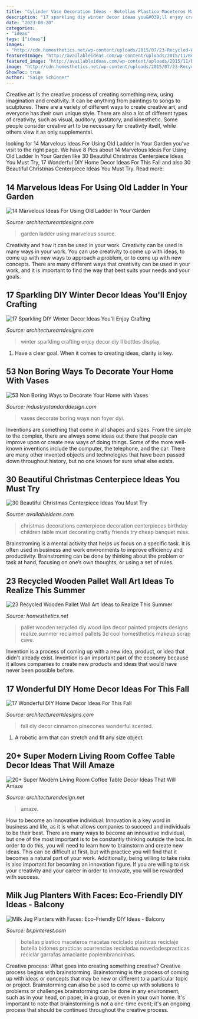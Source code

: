 ```yaml
---
title: "Cylinder Vase Decoration Ideas - Botellas Plastico Maceteros Macetas Reciclado Plasticas Reciclaje Botella Bidones Practicas Ocurrencias Recicladas Novedadespracticas Reciclar Garrafas Amaciante Poplembrancinhas"
description: "17 sparkling diy winter decor ideas you&#039;ll enjoy crafting"
date: "2023-08-20"
categories:
- "ideas"
tags: ["ideas"]
images:
- "http://cdn.homesthetics.net/wp-content/uploads/2015/07/23-Recycled-Wooden-Pallet-Wall-Art-Ideas-to-Realize-This-Summer-diy-wall-art-ideas-homesthetics-13.jpg"
featuredImage: "http://availableideas.com/wp-content/uploads/2015/11/Beautiful-Christmas-Centerpieces-23.jpg"
featured_image: "http://availableideas.com/wp-content/uploads/2015/11/Beautiful-Christmas-Centerpieces-23.jpg"
image: "http://cdn.homesthetics.net/wp-content/uploads/2015/07/23-Recycled-Wooden-Pallet-Wall-Art-Ideas-to-Realize-This-Summer-diy-wall-art-ideas-homesthetics-13.jpg"
ShowToc: true
author: "Saige Schinner"
---
```



Creative art is the creative process of creating something new, using imagination and creativity. It can be anything from paintings to songs to sculptures. There are a variety of different ways to create creative art, and everyone has their own unique style. There are also a lot of different types of creativity, such as visual, auditory, gustatory, and kinesthetic. Some people consider creative art to be necessary for creativity itself, while others view it as only supplemental.

	

		
looking for 14 Marvelous Ideas For Using Old Ladder In Your Garden you've visit to the right page. We have 8 Pics about 14 Marvelous Ideas For Using Old Ladder In Your Garden like 30 Beautiful Christmas Centerpiece Ideas You Must Try, 17 Wonderful DIY Home Decor Ideas For This Fall and also 30 Beautiful Christmas Centerpiece Ideas You Must Try. Read more:
		
    
## 14 Marvelous Ideas For Using Old Ladder In Your Garden

<img loading=lazy src="https://www.architectureartdesigns.com/wp-content/uploads/2017/03/8-28.jpg" onerror="this.onerror=null;this.src='https://tse4.mm.bing.net/th?id=OIP.csKw7Kb0kGrL4CFWNrFUWgHaJ3&amp;pid=15.1';" alt="14 Marvelous Ideas For Using Old Ladder In Your Garden">

_Source: architectureartdesigns.com_

>garden ladder using marvelous source. 

	

Creativity and how it can be used in your work.
Creativity can be used in many ways in your work. You can use creativity to come up with ideas, to come up with new ways to approach a problem, or to come up with new concepts. There are many different ways that creativity can be used in your work, and it is important to find the way that best suits your needs and your goals.

    
## 17 Sparkling DIY Winter Decor Ideas You&#039;ll Enjoy Crafting

<img loading=lazy src="https://www.architectureartdesigns.com/wp-content/uploads/2019/11/17-Sparkling-DIY-Winter-Decor-Ideas-Youll-Enjoy-Crafting-11.jpg" onerror="this.onerror=null;this.src='https://tse4.mm.bing.net/th?id=OIP.p1aL356SogoK2UbqE96p4AHaKq&amp;pid=15.1';" alt="17 Sparkling DIY Winter Decor Ideas You&#039;ll Enjoy Crafting">

_Source: architectureartdesigns.com_

>winter sparkling crafting enjoy decor diy ll bottles display. 

	

1. Have a clear goal. When it comes to creating ideas, clarity is key.

    
## 53 Non Boring Ways To Decorate Your Home With Vases

<img loading=lazy src="https://industrystandarddesign.com/wp-content/uploads/2015/12/4.39-foyer-painted-floor-makeover-265008759300010261.jpg" onerror="this.onerror=null;this.src='https://tse3.mm.bing.net/th?id=OIP.qRTkfgaoNe4h4yhk0WcpZQHaNK&amp;pid=15.1';" alt="53 Non Boring Ways to Decorate Your Home with Vases">

_Source: industrystandarddesign.com_

>vases decorate boring ways non foyer dyi. 

	

Inventions are something that come in all shapes and sizes. From the simple to the complex, there are always some ideas out there that people can improve upon or create new ways of doing things. Some of the more well-known inventions include the computer, the telephone, and the car. There are many other invented objects and technologies that have been passed down throughout history, but no one knows for sure what else exists.

    
## 30 Beautiful Christmas Centerpiece Ideas You Must Try

<img loading=lazy src="http://availableideas.com/wp-content/uploads/2015/11/Beautiful-Christmas-Centerpieces-23.jpg" onerror="this.onerror=null;this.src='https://tse4.mm.bing.net/th?id=OIP.bpDxslBYTWBbi-lL1piCugHaJ4&amp;pid=15.1';" alt="30 Beautiful Christmas Centerpiece Ideas You Must Try">

_Source: availableideas.com_

>christmas decorations centerpiece decoration centerpieces birthday children table must decorating crafty friends try cheap banquet miss. 

	

Brainstroming is a mental activity that helps us focus on a specific task. It is often used in business and work environments to improve efficiency and productivity. Brainstroming can be done by thinking about the problem or task at hand, focusing on one’s own thoughts, or using a set of rules.

    
## 23 Recycled Wooden Pallet Wall Art Ideas To Realize This Summer

<img loading=lazy src="http://cdn.homesthetics.net/wp-content/uploads/2015/07/23-Recycled-Wooden-Pallet-Wall-Art-Ideas-to-Realize-This-Summer-diy-wall-art-ideas-homesthetics-13.jpg" onerror="this.onerror=null;this.src='https://tse2.mm.bing.net/th?id=OIP.SmMeVOui3b3MpUlutG4aTwHaLG&amp;pid=15.1';" alt="23 Recycled Wooden Pallet Wall Art Ideas to Realize This Summer">

_Source: homesthetics.net_

>pallet wooden recycled diy wood lips decor painted projects designs realize summer reclaimed pallets 3d cool homesthetics makeup scrap cave. 

	

Invention is a process of coming up with a new idea, product, or idea that didn't already exist. Invention is an important part of the economy because it allows companies to create new products and ideas that would have never been possible before.

    
## 17 Wonderful DIY Home Decor Ideas For This Fall

<img loading=lazy src="https://www.architectureartdesigns.com/wp-content/uploads/2016/10/17-Wonderful-DIY-Home-Decor-Ideas-For-This-Fall-15.jpg" onerror="this.onerror=null;this.src='https://tse4.mm.bing.net/th?id=OIP.fXttx3bdOecjN6cOTp2jMgHaMz&amp;pid=15.1';" alt="17 Wonderful DIY Home Decor Ideas For This Fall">

_Source: architectureartdesigns.com_

>fall diy decor cinnamon pinecones wonderful scented. 

	

1. A robotic arm that can stretch and fit any size object.

    
## 20+ Super Modern Living Room Coffee Table Decor Ideas That Will Amaze

<img loading=lazy src="https://cdn.architecturendesign.net/wp-content/uploads/2015/11/AD-14-white-romantic-living-room-decor-1.jpg" onerror="this.onerror=null;this.src='https://tse3.mm.bing.net/th?id=OIP.y4fSx30uIrSH4em97YxqaQHaLJ&amp;pid=15.1';" alt="20+ Super Modern Living Room Coffee Table Decor Ideas That Will Amaze">

_Source: architecturendesign.net_

>amaze. 

	

How to become an innovative individual:
Innovation is a key word in business and life, as it is what allows companies to succeed and individuals to be their best. There are many ways to become an innovative individual, but one of the most important is to be constantly thinking outside the box. In order to do this, you will need to learn how to brainstorm and create new ideas. This can be difficult at first, but with practice you will find that it becomes a natural part of your work. Additionally, being willing to take risks is also important for becoming an innovation figure. If you are willing to risk your creativity and your career in order to innovate, you will be rewarded with success.

    
## Milk Jug Planters With Faces: Eco-Friendly DIY Ideas - Balcony

<img loading=lazy src="https://i.pinimg.com/736x/15/54/36/15543697e3c2f9a68e4c78bf69f004aa.jpg" onerror="this.onerror=null;this.src='https://tse3.mm.bing.net/th?id=OIP.WX7qHiBGzviQe069jjwlOgHaJ4&amp;pid=15.1';" alt="Milk Jug Planters with Faces: Eco-Friendly DIY Ideas - Balcony">

_Source: br.pinterest.com_

>botellas plastico maceteros macetas reciclado plasticas reciclaje botella bidones practicas ocurrencias recicladas novedadespracticas reciclar garrafas amaciante poplembrancinhas. 

	

Creative process: What goes into creating something creative?
Creative process begins with brainstorming. Brainstorming is the process of coming up with ideas or concepts that may be new or different to a particular topic or project. Brainstorming can also be used to come up with solutions to problems or challenges.brainstorming can be done in any environment, such as in your head, on paper, in a group, or even in your own home. It's important to note that brainstorming is not a one-time event; it's an ongoing process that should be continued throughout the creative process.

